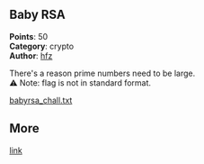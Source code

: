 ## Baby RSA
**Points**: 50  
**Category**: crypto  
**Author**: [hfz](https://github.com/hfz1337)

There's a reason prime numbers need to be large.  
⚠️ Note: flag is not in standard format.

[babyrsa_chall.txt](./babyrsa_chall.txt)

## More
[link](https://ctf2022.unitedctf.ca/challenges#Baby%20RSA-13)  
